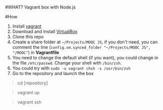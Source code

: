 #WHAT?
Vagrant box with Node.js

#How
1. Install [vagrant](http://vagrantup.com/)
2. Download and Install [VirtualBox](http://www.virtualbox.org/)
3. Clone this repo
4. Create a share folder at `~/Projects/MOOC JS`, if you don't need, you can comment the line (`config.vm.synced_folder "~/Projects/MOOC JS", "/MOOC"`) in **Vagrantfile**
5. You need to change the default shell (if you want), you could change in the file `/etc/passwd`. Change your shell with `/bin/zsh`.
  1. You could try with `sudo -u vagrant chsh -s /usr/bin/zsh`
6. Go to the repository and launch the box

> cd [repository]

> vagrant up

> vagrant ssh
